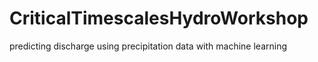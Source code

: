 # CriticalTimescalesHydroWorkshop
predicting discharge using precipitation data with machine learning
